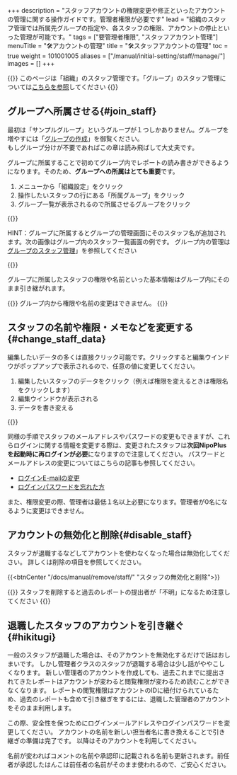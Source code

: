 +++
description = "スタッフアカウントの権限変更や修正といったアカウントの管理に関する操作ガイドです。管理者権限が必要です"
lead = "組織のスタッフ管理では所属先グループの指定や、各スタッフの権限、アカウントの停止といった管理が可能です。"
tags = ["要管理者権限", "スタッフアカウント管理"]
menuTitle = "🛠️アカウントの管理"
title = "🛠️スタッフアカウントの管理"
toc = true
weight = 101001005
aliases = ["/manual/initial-setting/staff/manage/"]
images = []
+++


{{<warning>}}
このページは「組織」のスタッフ管理です。「グループ」のスタッフ管理については[こちらを参照](/docs/manual/initial-setting/staff-local/_about/)してください
{{</warning>}}

## グループへ所属させる{#join_staff}

最初は「サンプルグループ」というグループが１つしかありません。グループを増やすには「[グループの作成](/docs/manual/initial-setting/make-group/)」を御覧ください。  
もしグループ分けが不要であればこの章は読み飛ばして大丈夫です。

グループに所属することで初めてグループ内でレポートの読み書きができるようになります。そのため、**グループへの所属はとても重要**です。

1. メニューから「組織設定」をクリック
1. 操作したいスタッフの行にある「所属グループ」をクリック
1. グループ一覧が表示されるので所属させるグループをクリック

{{<appscreen filename="assign-group" title="組織のスタッフをグループにアサイン（所属）します。">}}

HINT：グループに所属するとグループの管理画面にそのスタッフ名が追加されます。次の画像はグループ内のスタッフ一覧画面の例です。
グループ内の管理は[グループのスタッフ管理](/docs/manual/initial-setting/staff-local/_about/)」を参照してください

{{<appscreen filename="group-member" title="グループ内から見た所属スタッフの一覧">}}

グループに所属したスタッフの権限や名前といった基本情報はグループ内にそのまま引き継がれます。

{{<warning>}}
グループ内から権限や名前の変更はできません。
{{</warning>}}


## スタッフの名前や権限・メモなどを変更する{#change_staff_data}

編集したいデータの多くは直接クリック可能です。クリックすると編集ウインドウがポップアップで表示されるので、任意の値に変更してください。

1. 編集したいスタッフのデータをクリック（例えば権限を変えるときは権限名をクリックします）
1. 編集ウインドウが表示される
1. データを書き変える

{{<appscreen filename="staff-edit" title="スタッフの名前や権限・メモを変更するにはそれぞれの対象データをクリックしてください">}}

同様の手順でスタッフのメールアドレスやパスワードの変更もできますが、これらログインに関する情報を変更する際は、変更されたスタッフは**次回NipoPlusを起動時に再ログインが必要**になりますので注意してください。
パスワードとメールアドレスの変更についてはこちらの記事も参照してください。

- [ログインE-mailの変更](/docs/manual/account/email/)
- [ログインパスワードを忘れた方](/docs/manual/account/email/#password)

また、権限変更の際、管理者は最低１名以上必要になります。管理者が0名になるように変更はできません。

## アカウントの無効化と削除{#disable_staff}

スタッフが退職するなどしてアカウントを使わなくなった場合は無効化してください。
詳しくは削除の項目を参照してください。

{{<btnCenter "/docs/manual/remove/staff/" "スタッフの無効化と削除">}}

{{<warning>}}
スタッフを削除すると過去のレポートの提出者が「不明」になるため注意してください
{{</warning>}}

## 退職したスタッフのアカウントを引き継ぐ{#hikitugi}

一般のスタッフが退職した場合は、そのアカウントを無効化するだけで話はおしまいです。
しかし管理者クラスのスタッフが退職する場合は少し話がややこしくなります。
新しい管理者のアカウントを作成しても、過去これまでに提出されてきたレポートはアカウントが変わると閲覧権限が変わるため読むことができなくなります。
レポートの閲覧権限はアカウントのIDに紐付けられているため、過去のレポートも含めて引き継ぎをするには、退職した管理者のアカウントをそのまま利用します。

この際、安全性を保つためにログインメールアドレスやログインパスワードを変更してください。
アカウントの名前を新しい担当者名に書き換えることで引き継ぎの準備は完了です。
以降はそのアカウントを利用してください。

名前が変わればコメントの名前や承認印に記載される名前も更新されます。前任者が承認したはんこは前任者の名前がそのまま使われるので、ご安心ください。
